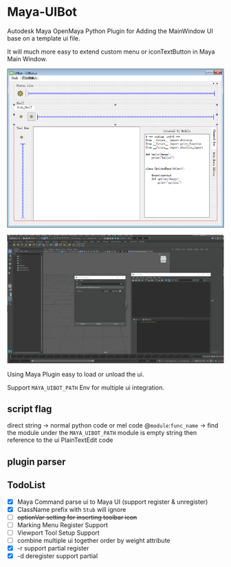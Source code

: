 # Maya-UIBot

Autodesk Maya OpenMaya Python Plugin for Adding the MainWindow UI base on a template ui file.

It will much more easy to extend custom menu or iconTextButton in Maya Main Window.

![Qt Designer](./images/designer.png)

![maya](./images/maya.gif)

Using Maya Plugin easy to load or unload the ui.

Support `MAYA_UIBOT_PATH` Env for multiple ui integration.

## script flag

direct string -> normal python code or mel code
@`module`:`func_name` -> find the module under the `MAYA_UIBOT_PATH`
module is empty string then reference to the ui PlainTextEdit code

## plugin parser

## TodoList

- [x] Maya Command parse ui to Maya UI (support register & unregister)
- [x] ClassName prefix with `Stub` will ignore
- [ ] ~~optionVar setting for inserting toolbar icon~~
- [ ] Marking Menu Register Support
- [ ] Viewport Tool Setup Support
- [ ] combine multiple ui together order by weight attribute
- [x] -r support partial register
- [x] -d deregister support partial
